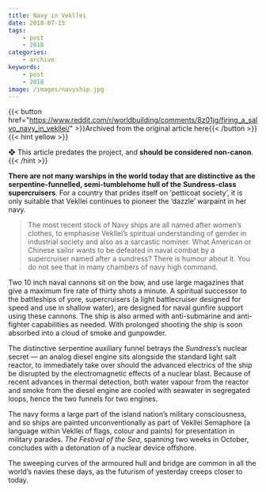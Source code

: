 ```yaml
---
title: Navy in Vekllei
date: 2018-07-15
tags:
    - post
    - 2018
categories:
    - archive
keywords:
    - post
    - 2018
image: /images/navyship.jpg
---
```

{{< button href="https://www.reddit.com/r/worldbuilding/comments/8z01jg/firing_a_salvo_navy_in_vekllei/" >}}Archived from the original article here{{< /button >}}
{{< hint yellow >}}

❖ This article predates the project, and **should be considered non-canon**.
{{< /hint >}}

**There are not many warships in the world today that are distinctive as the serpentine-funnelled, semi-tumblehome hull of the** **Sundress-class supercruisers**. For a country that prides itself on ‘petticoat society’, it is only suitable that Vekllei continues to pioneer the ‘dazzle’ warpaint in her navy.

>The most recent stock of Navy ships are all named after women’s clothes, to emphasise Vekllei’s spiritual understanding of gender in industrial society and also as a sarcastic nominer. What American or Chinese sailor wants to be defeated in naval combat by a supercruiser named after a sundress? There is humour about it. You do not see that in many chambers of navy high command.

Two 10 inch naval cannons sit on the bow, and use large magazines that give a maximum fire rate of thirty shots a minute. A spiritual successor to the battleships of yore, supercruisers (a light battlecruiser designed for speed and use in shallow water),  are designed for naval gunfire support using these cannons. The ship is also armed with anti-submarine and anti-fighter capabilities as needed. With prolonged shooting the ship is soon absorbed into a cloud of smoke and gunpowder.

The distinctive serpentine auxiliary funnel betrays the *Sundress*’s nuclear secret  —  an analog diesel engine sits alongside the standard light salt reactor, to immediately take over should the advanced electrics of the ship be disrupted by the electromagnetic effects of a nuclear blast. Because of recent advances in thermal detection, both water vapour from the reactor and smoke from the diesel engine are cooled with seawater in segregated loops, hence the two funnels for two engines.

The navy forms a large part of the island nation’s military consciousness, and so ships are painted unconventionally as part of Vekllei Semaphore (a language within Vekllei of flags, colour and paints) for presentation in military parades. *The Festival of the Sea*, spanning two weeks in October, concludes with a detonation of a nuclear device offshore.

The sweeping curves of the armoured hull and bridge are common in all the world’s navies these days, as the futurism of yesterday creeps closer to today.
